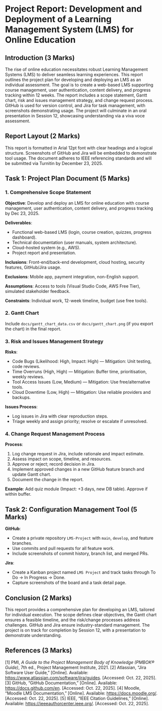 # Project Report: Development and Deployment of a Learning Management System (LMS) for Online Education

## Introduction (3 Marks)
The rise of online education necessitates robust Learning Management Systems (LMS) to deliver seamless learning experiences. This report outlines the project plan for developing and deploying an LMS as an individual assessment. The goal is to create a web-based LMS supporting course management, user authentication, content delivery, and progress tracking within 12 weeks. The report includes a scope statement, Gantt chart, risk and issues management strategy, and change request process. GitHub is used for version control, and Jira for task management, with screenshots demonstrating usage. The project will culminate in an oral presentation in Session 12, showcasing understanding via a viva voce assessment.

## Report Layout (2 Marks)
This report is formatted in Arial 12pt font with clear headings and a logical structure. Screenshots of GitHub and Jira will be embedded to demonstrate tool usage. The document adheres to IEEE referencing standards and will be submitted via Turnitin by December 23, 2025.

## Task 1: Project Plan Document (5 Marks)

### 1. Comprehensive Scope Statement
**Objective**: Develop and deploy an LMS for online education with course management, user authentication, content delivery, and progress tracking by Dec 23, 2025.

**Deliverables**:
- Functional web-based LMS (login, course creation, quizzes, progress dashboard).
- Technical documentation (user manuals, system architecture).
- Cloud-hosted system (e.g., AWS).
- Project report and presentation.

**Inclusions**: Front-end/back-end development, cloud hosting, security features, GitHub/Jira usage.

**Exclusions**: Mobile app, payment integration, non-English support.

**Assumptions**: Access to tools (Visual Studio Code, AWS Free Tier), simulated stakeholder feedback.

**Constraints**: Individual work, 12-week timeline, budget (use free tools).

### 2. Gantt Chart
Include `docs/gantt_chart_data.csv` or `docs/gantt_chart.png` (if you export the chart) in the final report.

### 3. Risk and Issues Management Strategy
**Risks**:
- Code Bugs (Likelihood: High, Impact: High) — Mitigation: Unit testing, code reviews.
- Time Overruns (High, High) — Mitigation: Buffer time, prioritisation, weekly reviews.
- Tool Access Issues (Low, Medium) — Mitigation: Use free/alternative tools.
- Cloud Downtime (Low, High) — Mitigation: Use reliable providers and backups.

**Issues Process**:
- Log issues in Jira with clear reproduction steps.
- Triage weekly and assign priority; resolve or escalate if unresolved.

### 4. Change Request Management Process
**Process**:
1. Log change request in Jira, include rationale and impact estimate.
2. Assess impact on scope, timeline, and resources.
3. Approve or reject; record decision in Jira.
4. Implement approved changes in a new GitHub feature branch and update Gantt chart.
5. Document the change in the report.

**Example**: Add quiz module (Impact: +3 days, new DB table). Approve if within buffer.

## Task 2: Configuration Management Tool (5 Marks)
**GitHub**:
- Create a private repository `LMS-Project` with `main`, `develop`, and feature branches.
- Use commits and pull requests for all feature work.
- Include screenshots of commit history, branch list, and merged PRs.

**Jira**:
- Create a Kanban project named `LMS Project` and track tasks through To Do → In Progress → Done.
- Capture screenshots of the board and a task detail page.

## Conclusion (2 Marks)
This report provides a comprehensive plan for developing an LMS, tailored for individual execution. The scope defines clear objectives, the Gantt chart ensures a feasible timeline, and the risk/change processes address challenges. GitHub and Jira ensure industry-standard management. The project is on track for completion by Session 12, with a presentation to demonstrate understanding.

## References (3 Marks)
[1] PMI, *A Guide to the Project Management Body of Knowledge (PMBOK® Guide)*, 7th ed., Project Management Institute, 2021.
[2] Atlassian, “Jira Software User Guide,” [Online]. Available: https://www.atlassian.com/software/jira/guides. [Accessed: Oct. 22, 2025].
[3] GitHub, “GitHub Documentation,” [Online]. Available: https://docs.github.com/en. [Accessed: Oct. 22, 2025].
[4] Moodle, “Moodle LMS Documentation,” [Online]. Available: https://docs.moodle.org/. [Accessed: Oct. 22, 2025].
[5] IEEE, “IEEE Citation Guidelines,” [Online]. Available: https://ieeeauthorcenter.ieee.org/. [Accessed: Oct. 22, 2025].
